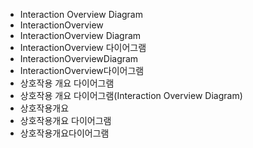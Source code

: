﻿- Interaction Overview Diagram
- InteractionOverview
- InteractionOverview Diagram
- InteractionOverview 다이어그램
- InteractionOverviewDiagram
- InteractionOverview다이어그램
- 상호작용 개요 다이어그램
- 상호작용 개요 다이어그램(Interaction Overview Diagram)
- 상호작용개요
- 상호작용개요 다이어그램
- 상호작용개요다이어그램
